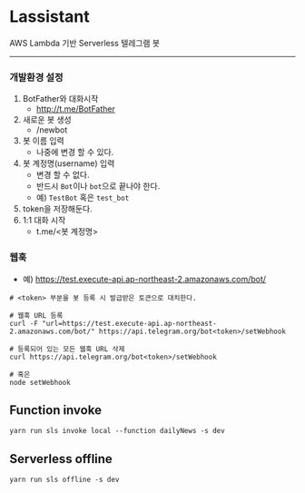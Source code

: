 # Lassistant

AWS Lambda 기반 Serverless 텔레그램 봇

---

### 개발환경 설정
1. BotFather와 대화시작
    - http://t.me/BotFather
2. 새로운 봇 생성
    - /newbot
3. 봇 이름 입력
    - 나중에 변경 할 수 있다.
4. 봇 계정명(username) 입력
    - 변경 할 수 없다.
    - 반드시 `Bot`이나 `bot`으로 끝나야 한다.
    - 예) `TestBot` 혹은 `test_bot`
5. token을 저장해둔다.
6. 1:1 대화 시작
    - t.me/<봇 계정명>

### 웹훅
- 예) https://test.execute-api.ap-northeast-2.amazonaws.com/bot/
```
# <token> 부분을 봇 등록 시 발급받은 토큰으로 대치한다.

# 웹훅 URL 등록
curl -F "url=https://test.execute-api.ap-northeast-2.amazonaws.com/bot/" https://api.telegram.org/bot<token>/setWebhook

# 등록되어 있는 모든 웹훅 URL 삭제
curl https://api.telegram.org/bot<token>/setWebhook

# 혹은
node setWebhook
```

## Function invoke

```shell
yarn run sls invoke local --function dailyNews -s dev
```

## Serverless offline
```shell
yarn run sls offline -s dev
```
